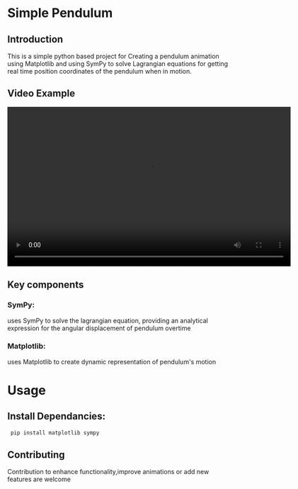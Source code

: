 # Simple Pendulum
## Introduction 
This is a simple python based project for Creating a pendulum animation using Matplotlib and using SymPy to solve Lagrangian equations for getting real time position coordinates of the pendulum when in motion.


## Video Example
<html>  
    <video width="640" height="360" controls>
        <source src="C:\Users\Bharat\Downloads\download.mp4" type="video/mp4">
    </video>
</html>

## Key components
### SymPy:
uses SymPy to solve the lagrangian equation, providing an analytical expression for the angular displacement of pendulum overtime
### Matplotlib:
uses Matplotlib to create dynamic representation of pendulum's motion
# Usage 
## Install Dependancies:
```Python
 pip install matplotlib sympy
``` 

## Contributing 
Contribution to enhance functionality,improve animations or add new features are welcome
